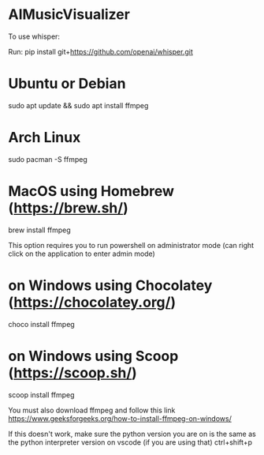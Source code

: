 # AIMusicVisualizer
To use whisper:

Run:
pip install git+https://github.com/openai/whisper.git 
# Ubuntu or Debian
sudo apt update && sudo apt install ffmpeg

# Arch Linux
sudo pacman -S ffmpeg

# MacOS using Homebrew (https://brew.sh/)
brew install ffmpeg

This option requires you to run powershell on administrator mode (can right click on the application to enter admin mode)
# on Windows using Chocolatey (https://chocolatey.org/)
choco install ffmpeg

# on Windows using Scoop (https://scoop.sh/)
scoop install ffmpeg

You must also download ffmpeg and follow this link
https://www.geeksforgeeks.org/how-to-install-ffmpeg-on-windows/

If this doesn't work, make sure the python version you are on is the same as the python interpreter version on vscode (if you are using that) ctrl+shift+p

